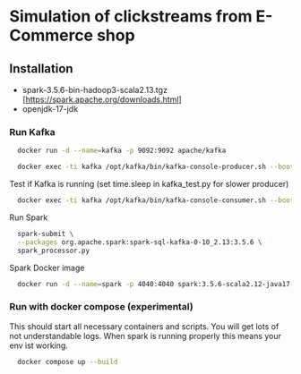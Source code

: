 # Simulation of clickstreams from E-Commerce shop

## Installation

 - spark-3.5.6-bin-hadoop3-scala2.13.tgz [https://spark.apache.org/downloads.html]
 - openjdk-17-jdk 

### Run Kafka
```bash 
  docker run -d --name=kafka -p 9092:9092 apache/kafka 
```
```bash 
  docker exec -ti kafka /opt/kafka/bin/kafka-console-producer.sh --bootstrap-server :9092 --topic clickstream
```
Test if Kafka is running (set time.sleep in kafka_test.py for slower producer)
```bash 
  docker exec -ti kafka /opt/kafka/bin/kafka-console-consumer.sh --bootstrap-server :9092 --topic clickstream --from-beginning
```

Run Spark
```bash 
  spark-submit \
  --packages org.apache.spark:spark-sql-kafka-0-10_2.13:3.5.6 \
  spark_processor.py 
```

Spark Docker image
```bash 
  docker run -d --name=spark -p 4040:4040 spark:3.5.6-scala2.12-java17-python3-ubuntu
```

### Run with docker compose (experimental)
This should start all necessary containers and scripts. You will get lots
of not understandable logs. When spark is running properly this means your env ist working.
```bash 
  docker compose up --build
```